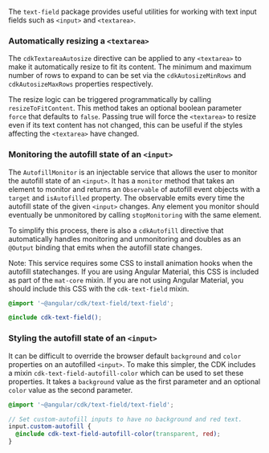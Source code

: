 The `text-field` package provides useful utilities for working with text input fields such as
`<input>` and `<textarea>`.

### Automatically resizing a `<textarea>`

The `cdkTextareaAutosize` directive can be applied to any `<textarea>` to make it automatically
resize to fit its content. The minimum and maximum number of rows to expand to can be set via the
`cdkAutosizeMinRows` and `cdkAutosizeMaxRows` properties respectively.

The resize logic can be triggered programmatically by calling `resizeToFitContent`. This method
takes an optional boolean parameter `force` that defaults to `false`. Passing true will force the
`<textarea>` to resize even if its text content has not changed, this can be useful if the styles
affecting the `<textarea>` have changed.

<!-- example(text-field-autosize-textarea) -->

### Monitoring the autofill state of an `<input>`

The `AutofillMonitor` is an injectable service that allows the user to monitor the autofill state of
an `<input>`. It has a `monitor` method that takes an element to monitor and returns an
`Observable` of autofill event objects with a `target` and `isAutofilled` property. The observable
emits every time the autofill state of the given `<input>` changes. Any element you monitor should
eventually be unmonitored by calling `stopMonitoring` with the same element.

<!-- example(text-field-autofill-monitor) -->

To simplify this process, there is also a `cdkAutofill` directive that automatically handles
monitoring and unmonitoring and doubles as an `@Output` binding that emits when the autofill state
changes.

<!-- example(text-field-autofill-directive) -->

Note: This service requires some CSS to install animation hooks when the autofill statechanges. If
you are using Angular Material, this CSS is included as part of the `mat-core` mixin. If you are not
using Angular Material, you should include this CSS with the `cdk-text-field` mixin.

```scss
@import '~@angular/cdk/text-field/text-field'; 

@include cdk-text-field();
```

### Styling the autofill state of an `<input>`

It can be difficult to override the browser default `background` and `color` properties on an
autofilled `<input>`. To make this simpler, the CDK includes a mixin `cdk-text-field-autofill-color`
which can be used to set these properties. It takes a `background` value as the first parameter and
an optional `color` value as the second parameter.

```scss
@import '~@angular/cdk/text-field/text-field'; 

// Set custom-autofill inputs to have no background and red text.
input.custom-autofill {
  @include cdk-text-field-autofill-color(transparent, red);
}
```
